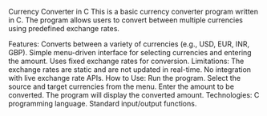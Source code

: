 Currency Converter in C
This is a basic currency converter program written in C. The program allows users to convert between multiple currencies using predefined exchange rates.

Features:
Converts between a variety of currencies (e.g., USD, EUR, INR, GBP).
Simple menu-driven interface for selecting currencies and entering the amount.
Uses fixed exchange rates for conversion.
Limitations:
The exchange rates are static and are not updated in real-time.
No integration with live exchange rate APIs.
How to Use:
Run the program.
Select the source and target currencies from the menu.
Enter the amount to be converted.
The program will display the converted amount.
Technologies:
C programming language.
Standard input/output functions.

